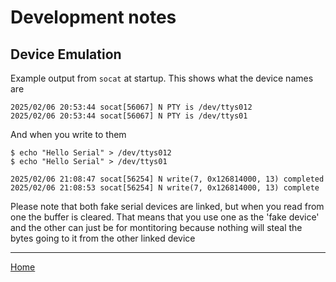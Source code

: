 
# Development notes

## Device Emulation 

Example output from `socat` at startup. This shows what the device names are

```terminal
2025/02/06 20:53:44 socat[56067] N PTY is /dev/ttys012
2025/02/06 20:53:44 socat[56067] N PTY is /dev/ttys01
```

And when you write to them

```terminal
$ echo "Hello Serial" > /dev/ttys012
$ echo "Hello Serial" > /dev/ttys01
```
```terminal
2025/02/06 21:08:47 socat[56254] N write(7, 0x126814000, 13) completed
2025/02/06 21:08:53 socat[56254] N write(7, 0x126814000, 13) complete
```

Please note that both fake serial devices are linked, but when you read from one the buffer is cleared. That means that you use one as the 'fake device' and the other can just be for montitoring because nothing will steal the bytes going to it from the other linked device

---

[Home](../README.md)